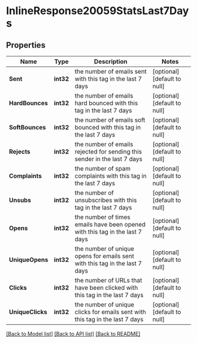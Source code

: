 # InlineResponse20059StatsLast7Days

## Properties
Name | Type | Description | Notes
------------ | ------------- | ------------- | -------------
**Sent** | **int32** | the number of emails sent with this tag in the last 7 days | [optional] [default to null]
**HardBounces** | **int32** | the number of emails hard bounced with this tag in the last 7 days | [optional] [default to null]
**SoftBounces** | **int32** | the number of emails soft bounced with this tag in the last 7 days | [optional] [default to null]
**Rejects** | **int32** | the number of emails rejected for sending this sender in the last 7 days | [optional] [default to null]
**Complaints** | **int32** | the number of spam complaints with this tag in the last 7 days | [optional] [default to null]
**Unsubs** | **int32** | the number of unsubscribes with this tag in the last 7 days | [optional] [default to null]
**Opens** | **int32** | the number of times emails have been opened with this tag in the last 7 days | [optional] [default to null]
**UniqueOpens** | **int32** | the number of unique opens for emails sent with this tag in the last 7 days | [optional] [default to null]
**Clicks** | **int32** | the number of URLs that have been clicked with this tag in the last 7 days | [optional] [default to null]
**UniqueClicks** | **int32** | the number of unique clicks for emails sent with this tag in the last 7 days | [optional] [default to null]

[[Back to Model list]](../README.md#documentation-for-models) [[Back to API list]](../README.md#documentation-for-api-endpoints) [[Back to README]](../README.md)

